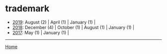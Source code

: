 # trademark

  * [2019](./trademark-2019.md): 
      August (2) | 
      April (1) | 
      January (1) | 
  * [2018](./trademark-2018.md): 
      December (4) | 
      October (1) | 
      August (1) | 
      January (1) | 
  * [2017](./trademark-2017.md): 
      May (1) | 
      January (1) | 

----

[Home](../)
